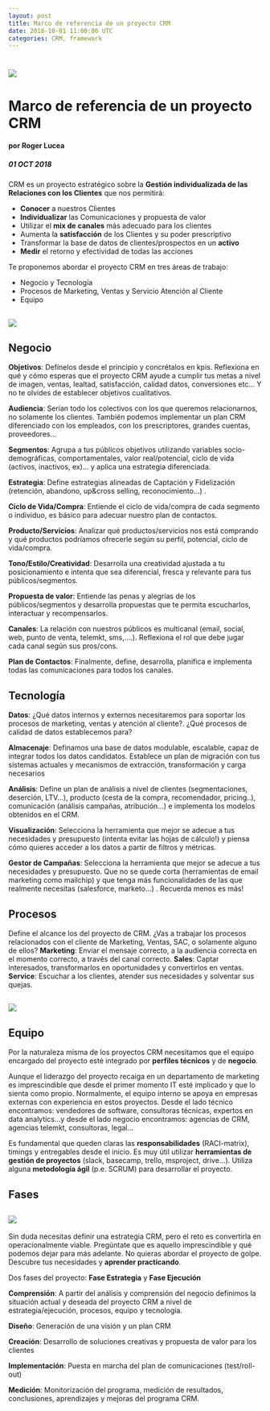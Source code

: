```yaml
---
layout: post
title: Marco de referencia de un proyecto CRM
date: 2018-10-01 11:00:00 UTC
categories: CRM, framework
---
```


# ![](https://www.datocms-assets.com/7606/1538646803-customers.png)
# Marco de referencia de un proyecto CRM
#### por Roger Lucea
##### 01 OCT 2018

CRM es un proyecto estratégico sobre la **Gestión individualizada de las Relaciones con los Clientes** que nos permitirá:

* **Conocer** a nuestros Clientes
* **Individualizar** las Comunicaciones y propuesta de valor
* Utilizar el **mix de canales** más adecuado para los clientes
* Aumenta la **satisfacción** de los Clientes y su poder prescriptivo
* Transformar la base de datos de clientes/prospectos en un **activo**
* **Medir** el retorno y efectividad de todas las acciones

Te proponemos abordar el proyecto CRM en tres áreas de trabajo:
* Negocio y Tecnología
* Procesos de Marketing, Ventas y Servicio Atención al Cliente
* Equipo

## ![](https://www.datocms-assets.com/7606/1538646833-triangulo-crm.png)

## Negocio
**Objetivos**: Defínelos desde el principio y concrétalos en kpis. Reflexiona en qué y cómo esperas que el proyecto CRM ayude a cumplir tus metas a nivel de imagen, ventas, lealtad, satisfacción, calidad datos, conversiones etc… Y no te olvides de establecer objetivos cualitativos.

**Audiencia**: Serían todo los colectivos con los que queremos relacionarnos, no solamente los clientes. También podemos implementar un plan CRM diferenciado con los empleados, con los prescriptores, grandes cuentas, proveedores...

**Segmentos**: Agrupa a tus públicos objetivos utilizando variables socio-demográficas, comportamentales, valor real/potencial, ciclo de vida (activos, inactivos, ex)… y aplica una estrategia diferenciada.

**Estrategia**: Define estrategias alineadas de Captación y Fidelización (retención, abandono, up&cross selling, reconocimiento…) .

**Ciclo de Vida/Compra**: Entiende el ciclo de vida/compra de cada segmento o individuo, es básico para adecuar nuestro plan de contactos.

**Producto/Servicios**: Analizar qué productos/servicios nos está comprando y qué productos podríamos ofrecerle según su perfil, potencial, ciclo de vida/compra.

**Tono/Estilo/Creatividad**: Desarrolla una creatividad ajustada a tu posicionamiento e intenta que sea diferencial, fresca y relevante para tus públicos/segmentos.

**Propuesta de valor**: Entiende las penas y alegrías de los públicos/segmentos y desarrolla propuestas que te permita escucharlos, interactuar y recompensarlos.

**Canales**: La relación con nuestros públicos es multicanal (email, social, web, punto de venta, telemkt, sms,….). Reflexiona el rol que debe jugar cada canal según sus pros/cons.

**Plan de Contactos**: Finalmente, define, desarrolla, planifica e implementa todas las comunicaciones para todos los canales.

## Tecnología
**Datos**: ¿Qué datos internos y externos necesitaremos para soportar los procesos de marketing, ventas y atención al cliente?. ¿Qué procesos de calidad de datos establecemos para?

**Almacenaje**: Definamos una base de datos modulable, escalable, capaz de integrar todos los datos candidatos. Establece un plan de migración con tus sistemas actuales y mecanismos de extracción, transformación y carga necesarios

**Análisis**: Define un plan de análisis a nivel de clientes (segmentaciones, deserción, LTV…), producto (cesta de la compra, recomendador, pricing..), comunicación (análisis campañas, atribución…) e implementa los modelos obtenidos en el CRM.

**Visualización**: Selecciona la herramienta que mejor se adecue a tus necesidades y presupuesto (intenta evitar las hojas de cálculo!) y piensa cómo quieres acceder a los datos a partir de filtros y métricas.

**Gestor de Campañas**: Selecciona la herramienta que mejor se adecue a tus necesidades y presupuesto. Que no se quede corta (herramientas de email marketing como mailchip) y que tenga más funcionalidades de las que realmente necesitas (salesforce, marketo…) . Recuerda menos es más!

## Procesos
Define el alcance los del proyecto de CRM. ¿Vas a trabajar los procesos relacionados con el cliente de Marketing, Ventas, SAC, o solamente alguno de ellos?
**Marketing**: Enviar el mensaje correcto, a la audiencia correcta en el momento correcto, a través del canal correcto.
**Sales**: Captar interesados, transformarlos en oportunidades y convertirlos en ventas.
**Service**: Escuchar a los clientes, atender sus necesidades y solventar sus quejas.

## ![](https://www.datocms-assets.com/7606/1538670664-crm-processes.png)

## Equipo
Por la naturaleza misma de los proyectos CRM necesitamos que el equipo encargado del proyecto esté integrado por **perfiles técnicos** y de **negocio**. 

Aunque el liderazgo del proyecto recaiga en un departamento de marketing es imprescindible que desde el primer momento IT esté implicado y que lo sienta como propio.
Normalmente, el equipo interno se apoya en empresas externas con experiencia en estos proyectos. Desde el lado técnico encontramos: vendedores de software, consultoras técnicas, expertos en data analytics…y desde el lado negocio encontramos: agencias de CRM, agencias telemkt, consultoras, legal…

Es fundamental que queden claras las **responsabilidades** (RACI-matrix), timings y entregables desde el inicio. Es muy útil utilizar **herramientas de gestión de proyectos** (slack, basecamp, trello, msproject, drive…).
Utiliza alguna **metodología ágil** (p.e. SCRUM) para desarrollar el proyecto.

## Fases

## ![](https://www.datocms-assets.com/7606/1538670657-crm-framework.png)

Sin duda necesitas definir una estrategia CRM, pero el reto es convertirla en operacionalmente viable. Pregúntate que es aquello imprescindible y qué podemos dejar para más adelante. No quieras abordar el proyecto de golpe. Descubre tus necesidades y **aprender practicando**.

Dos fases del proyecto: **Fase Estrategia** y **Fase Ejecución**

**Comprensión**: A partir del análisis y comprensión del negocio definimos la situación actual y deseada del proyecto CRM a nivel de estrategia/ejecución, procesos, equipo y tecnología.

**Diseño**: Generación de una visión y un plan CRM

**Creación**: Desarrollo de soluciones creativas y propuesta de valor para los clientes

**Implementación**: Puesta en marcha del plan de comunicaciones (test/roll-out)

**Medición**: Monitorización del programa, medición de resultados, conclusiones, aprendizajes y mejoras del programa CRM.
